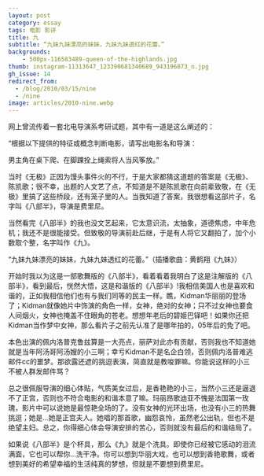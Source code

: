 ```yaml
---
layout: post
category: essay
tags: 电影 影评
title: 九
subtitle: “九妹九妹漂亮的妹妹，九妹九妹透红的花蕾。”
backgrounds:
    - 500px-116583489-queen-of-the-highlands.jpg
thumb: instagram-11313647_123390681340689_943196873_n.jpg
gh_issue: 14
redirect_from:
  - /blog/2010/03/15/nine
  - /nine
image: articles/2010-nine.webp
---
```


网上曾流传着一套北电导演系考研试题，其中有一道是这么阐述的：

“根据以下提供的特征或概念判断电影，请写出电影名和导演：

男主角在桌下爬、在脚踝拴上绳索将人当风筝放。”

当时《无极》正因为馒头事件火的不行，于是大家都猜这道题的答案是《无极》、陈凯歌；很不幸，出题的人文艺了点，不知道是不是陈凯歌在向前辈致敬，在《无极》里搞了这些桥段，还有笼子里的人。当我知道了答案，我很想看这部片子，名字叫《八部半》，导演是费里尼。

当然看完《八部半》的我也没文艺起来，它太意识流，太抽象，道德焦虑，中年危机；我还不是很能接受。但致敬的导演前赴后继，于是有人将它又翻拍了，加个小数取个整，名字叫作《九》。

“九妹九妹漂亮的妹妹，九妹九妹透红的花蕾。”（插播歌曲：黄鹤翔《九妹》）

开始时我以为这是一部歌舞版的《八部半》，看着看着我明白了这是注解版的《八部半》，看到最后，恍然大悟，这是和谐版的《八部半》!我相信美国人也是喜欢和谐的，正如我相信他们也有与我们同等的民主一样。瞧，Kidman华丽丽的登场了；Kidman就像她片中饰演的角色一样，女神，绝对的女神；只不过女神也要食人间烟火，女神也掩盖不住眼角的苍老。想想年老后的碧姬巴铎吧！如果你还把Kidman当作梦中女神，那么看片子之前先认准了是哪年拍的，05年后的免了吧。

本色出演的佩内洛普克鲁兹算是一大亮点，丽萨对此亦有贡献，否则我也不知道她就是当年阿汤哥阿汤嫂的小三啊；幸亏Kidman不是名企白领，否则佩内洛普难逃邮件cc的噩梦。那欲露还遮的挑逗表演，简直就是教唆罪嘛。你能说这样的小三不被人群发邮件骂？

总之很佩服导演的细心体贴，气质美女过后，是香艳艳的小三，当然小三还是逼退不了正宫，否则也不符合电影的和谐本意了嘛。玛丽昂歌迪亚不愧是法国第一玫瑰，影片中可以说她是最惊艳全场的了。没有女神的光环出场，也没有小三的热舞挑逗；她是…她是正宫夫人。她唱的那首歌，幽怨哀怜，虽然老公出轨，但也不是绝望主妇。总之，你得细心体会导演安排的苦心，否则就没有最后的和谐结局了。

如果说《八部半》是个杯具，那么《九》就是个洗具。即使你已经被它感动的泪流满面，它也可以帮你…洗干净。你可以想到华丽大戏，也可以想到香艳歌舞，或者想到美好的希望幸福的生活纯真的梦想，但就是不要想到费里尼。
